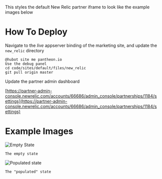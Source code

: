 This styles the default New Relic partner iframe to look like the example images below

How To Deploy
=============
Navigate to the _live_ appserver binding of the marketing site, and update the `new_relic` directory

```
@hubot site me pantheon.io
Use the debug panel
cd code/sites/default/files/new_relic
git pull origin master
```

Update the partner admin dashboard

[https://partner-admin-console.newrelic.com/accounts/66686/admin_console/partnerships/1184/settings](https://partner-admin-console.newrelic.com/accounts/66686/admin_console/partnerships/1184/settings)

Example Images
==============
![Empty State](https://github.com/kimby77/newrelic-partner-iframe-css/blob/master/example_images/empty_state.png)

`The empty state`

![Populated state](https://github.com/kimby77/newrelic-partner-iframe-css/blob/master/example_images/populated_state.png)

`The "populated" state`
